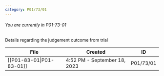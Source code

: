 ```yaml
---
category: P01/73/01
---
```

###### You are currently in P01-73-01

Details regarding the judgement outcome from trial

| File                                                                                           | Created                      | ID        |
| ---------------------------------------------------------------------------------------------- | ---------------------------- | --------- |
| [[P01-83-01\|P01-83-01]] | 4:52 PM - September 18, 2023 | P01/73/01 |


